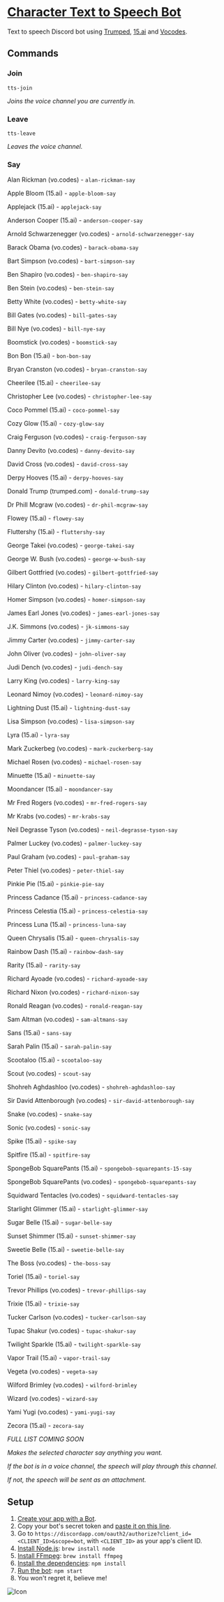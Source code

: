 # [Character Text to Speech Bot](https://discordapp.com/oauth2/authorize?client_id=484622857041608705&scope=bot)
Text to speech Discord bot using [Trumped](https://trumped.com/), [15.ai](https://15.ai) and [Vocodes](https://vo.codes).

## Commands
### Join
`tts-join`

*Joins the voice channel you are currently in.*

### Leave
`tts-leave`

*Leaves the voice channel.*

### Say
Alan Rickman (vo.codes) - `alan-rickman-say`

Apple Bloom (15.ai) - `apple-bloom-say`

Applejack (15.ai) - `applejack-say`

Anderson Cooper (15.ai) - `anderson-cooper-say`

Arnold Schwarzenegger (vo.codes) - `arnold-schwarzenegger-say`

Barack Obama (vo.codes) - `barack-obama-say`

Bart Simpson (vo.codes) - `bart-simpson-say`

Ben Shapiro (vo.codes) - `ben-shapiro-say`

Ben Stein (vo.codes) - `ben-stein-say`

Betty White (vo.codes) - `betty-white-say`

Bill Gates (vo.codes) - `bill-gates-say`

Bill Nye (vo.codes) - `bill-nye-say`

Boomstick (vo.codes) - `boomstick-say`

Bon Bon (15.ai) - `bon-bon-say`

Bryan Cranston (vo.codes) - `bryan-cranston-say`

Cheerilee (15.ai) - `cheerilee-say`

Christopher Lee (vo.codes) - `christopher-lee-say`

Coco Pommel (15.ai) - `coco-pommel-say`

Cozy Glow (15.ai) - `cozy-glow-say`

Craig Ferguson (vo.codes) - `craig-ferguson-say`

Danny Devito (vo.codes) - `danny-devito-say`

David Cross (vo.codes) - `david-cross-say`

Derpy Hooves (15.ai) - `derpy-hooves-say`

Donald Trump (trumped.com) - `donald-trump-say`

Dr Phill Mcgraw (vo.codes) - `dr-phil-mcgraw-say`

Flowey (15.ai) - `flowey-say`

Fluttershy (15.ai) - `fluttershy-say`

George Takei (vo.codes) - `george-takei-say`

George W. Bush (vo.codes) - `george-w-bush-say`

Gilbert Gottfried (vo.codes) - `gilbert-gottfried-say`

Hilary Clinton (vo.codes) - `hilary-clinton-say`

Homer Simpson (vo.codes) - `homer-simpson-say`

James Earl Jones (vo.codes) - `james-earl-jones-say`

J.K. Simmons (vo.codes) - `jk-simmons-say`

Jimmy Carter (vo.codes) - `jimmy-carter-say`

John Oliver (vo.codes) - `john-oliver-say`

Judi Dench (vo.codes) - `judi-dench-say`

Larry King (vo.codes) - `larry-king-say`

Leonard Nimoy (vo.codes) - `leonard-nimoy-say`

Lightning Dust (15.ai) - `lightning-dust-say`

Lisa Simpson (vo.codes) - `lisa-simpson-say`

Lyra (15.ai) - `lyra-say`

Mark Zuckerbeg (vo.codes) - `mark-zuckerberg-say`

Michael Rosen (vo.codes) - `michael-rosen-say`

Minuette (15.ai) - `minuette-say`

Moondancer (15.ai) - `moondancer-say`

Mr Fred Rogers (vo.codes) - `mr-fred-rogers-say`

Mr Krabs (vo.codes) - `mr-krabs-say`

Neil Degrasse Tyson (vo.codes) - `neil-degrasse-tyson-say`

Palmer Luckey (vo.codes) - `palmer-luckey-say`

Paul Graham (vo.codes) - `paul-graham-say`

Peter Thiel (vo.codes) - `peter-thiel-say`

Pinkie Pie (15.ai) - `pinkie-pie-say`

Princess Cadance (15.ai) - `princess-cadance-say`

Princess Celestia (15.ai) - `princess-celestia-say`

Princess Luna (15.ai) - `princess-luna-say`

Queen Chrysalis (15.ai) - `queen-chrysalis-say`

Rainbow Dash (15.ai) - `rainbow-dash-say`

Rarity (15.ai) - `rarity-say`

Richard Ayoade (vo.codes) - `richard-ayoade-say`

Richard Nixon (vo.codes) - `richard-nixon-say`

Ronald Reagan (vo.codes) - `ronald-reagan-say`

Sam Altman (vo.codes) - `sam-altmans-say`

Sans (15.ai) - `sans-say`

Sarah Palin (15.ai) - `sarah-palin-say`

Scootaloo (15.ai) - `scootaloo-say`

Scout (vo.codes) - `scout-say`

Shohreh Aghdashloo (vo.codes) - `shohreh-aghdashloo-say`

Sir David Attenborough (vo.codes) - `sir-david-attenborough-say`

Snake (vo.codes) - `snake-say`

Sonic (vo.codes) - `sonic-say`

Spike (15.ai) - `spike-say`

Spitfire (15.ai) - `spitfire-say`

SpongeBob SquarePants (15.ai) - `spongebob-squarepants-15-say`

SpongeBob SquarePants (vo.codes) - `spongebob-squarepants-say`

Squidward Tentacles (vo.codes) - `squidward-tentacles-say`

Starlight Glimmer (15.ai) - `starlight-glimmer-say`

Sugar Belle (15.ai) - `sugar-belle-say`

Sunset Shimmer (15.ai) - `sunset-shimmer-say`

Sweetie Belle (15.ai) - `sweetie-belle-say`

The Boss (vo.codes) - `the-boss-say`

Toriel (15.ai) - `toriel-say`

Trevor Phillips (vo.codes) - `trevor-phillips-say`

Trixie (15.ai) - `trixie-say`

Tucker Carlson (vo.codes) - `tucker-carlson-say`

Tupac Shakur (vo.codes) - `tupac-shakur-say`

Twilight Sparkle (15.ai) - `twilight-sparkle-say`

Vapor Trail (15.ai) - `vapor-trail-say`

Vegeta (vo.codes) - `vegeta-say`

Wilford Brimley (vo.codes) - `wilford-brimley`

Wizard (vo.codes) - `wizard-say`

Yami Yugi (vo.codes) - `yami-yugi-say`

Zecora (15.ai) - `zecora-say`

*FULL LIST COMING SOON*

*Makes the selected character say anything you want.*

*If the bot is in a voice channel, the speech will play through this channel.*

*If not, the speech will be sent as an attachment.*

## Setup
1. [Create your app with a Bot](https://discordapp.com/developers/applications/me).
2. Copy your bot's secret token and [paste it on this line](https://github.com/MysteryPancake/Discord-Trump/blob/master/trump.js#L8).
3. Go to `https://discordapp.com/oauth2/authorize?client_id=<CLIENT_ID>&scope=bot`, with `<CLIENT_ID>` as your app's client ID.
4. [Install Node.js](https://nodejs.org/en/download): `brew install node`
5. [Install FFmpeg](https://www.ffmpeg.org/download.html): `brew install ffmpeg`
6. [Install the dependencies](https://github.com/MysteryPancake/Discord-Trump/blob/master/package.json#L37-L40): `npm install`
7. [Run the bot](https://github.com/MysteryPancake/Discord-Trump/blob/master/trump.js): `npm start`
8. You won't regret it, believe me!

![Icon](microphone.jpg?raw=true)
